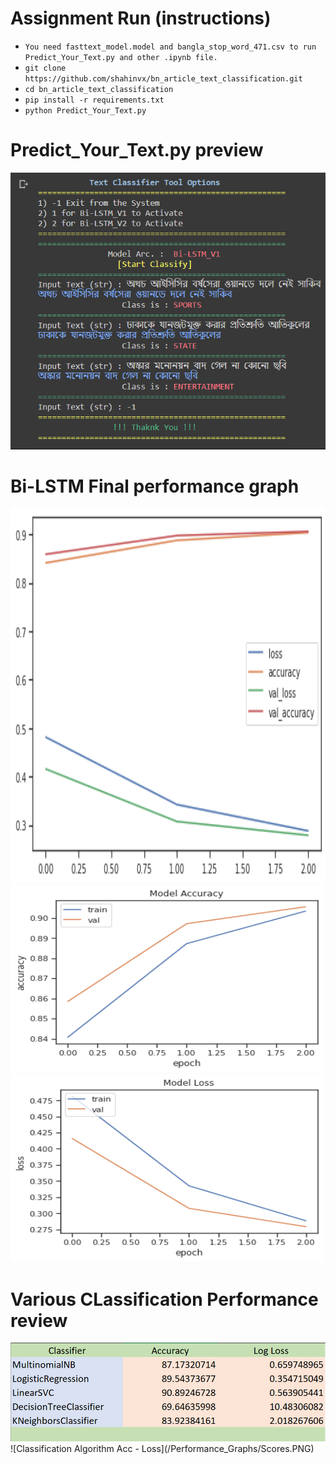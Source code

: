 # Assignment Run (instructions)

- `You need fasttext_model.model and bangla_stop_word_471.csv to run Predict_Your_Text.py and other .ipynb file.`
- `git clone https://github.com/shahinvx/bn_article_text_classification.git`
- `cd bn_article_text_classification`
- `pip install -r requirements.txt`
- `python Predict_Your_Text.py`

# Predict_Your_Text.py preview

![Predict Your Text](/Performance_Graphs/Check_Your_Text.PNG)

# Bi-LSTM Final performance graph

<img src="/Performance_Graphs/4.png" width="1000" height="600">
<img src="/Performance_Graphs/5.png" width="500" height="300">
<img src="/Performance_Graphs/6.png" width="500" height="300">

# Various CLassification Performance review

<img src="/Performance_Graphs/Acc_Scores.PNG" width="1005">
![Classification Algorithm Acc - Loss](/Performance_Graphs/Scores.PNG)
